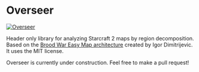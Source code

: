 # Overseer

[![Overseer](http://images.ctrustnetwork.com/static_pages/gaming/starcraft/unit_images_white/starcraft.2.overseer.png)](#features)

Header only library for analyzing Starcraft 2 maps by region decomposition. Based on the [Brood War Easy Map architecture](http://bwem.sourceforge.net/) created by Igor Dimitrijevic. It uses the MIT license.

Overseer is currently under construction. Feel free to make a pull request! 
